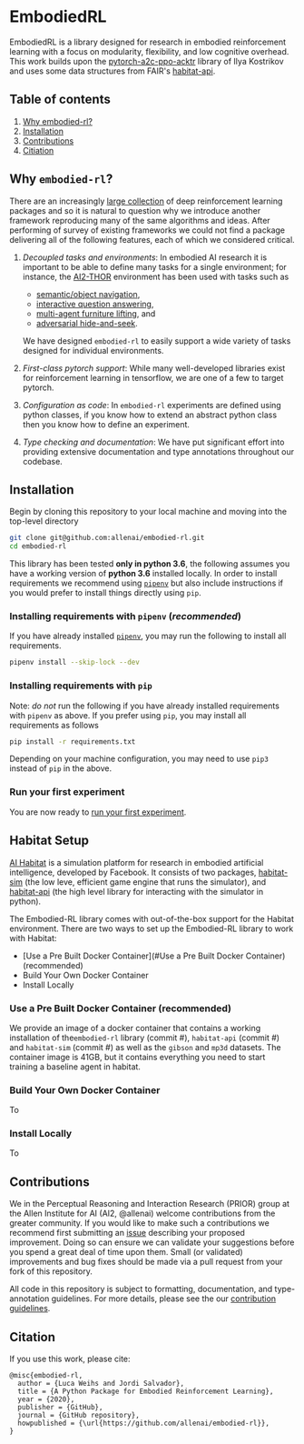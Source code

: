 # EmbodiedRL

EmbodiedRL is a library designed for research in embodied reinforcement learning with
a focus on modularity, flexibility, and low cognitive overhead. This work builds upon
the [pytorch-a2c-ppo-acktr](https://github.com/ikostrikov/pytorch-a2c-ppo-acktr-gail) 
library of Ilya Kostrikov and uses some data structures from FAIR's 
[habitat-api](https://github.com/facebookresearch/habitat-api).

## Table of contents

1. [Why embodied-rl?](#why)
1. [Installation](#installation)
1. [Contributions](#contributions)
1. [Citiation](#citation)

## Why `embodied-rl`?

There are an increasingly 
[large collection](https://winderresearch.com/a-comparison-of-reinforcement-learning-frameworks-dopamine-rllib-keras-rl-coach-trfl-tensorforce-coach-and-more/) 
of deep reinforcement learning packages and so it is natural to question why we introduce another framework
reproducing many of the same algorithms and ideas. After performing of survey of existing frameworks we
could not find a package delivering all of the following features, each of which we considered critical.

1. *Decoupled tasks and environments*: In embodied AI research it is important to be 
   able to define many tasks for a single environment; for instance, the [AI2-THOR](https://ai2thor.allenai.org/)
   environment has been used with tasks such as  
   
    * [semantic/object navigation](https://arxiv.org/abs/1810.06543),
    * [interactive question answering](https://arxiv.org/abs/1712.03316),
    * [multi-agent furniture lifting](https://prior.allenai.org/projects/two-body-problem), and
    * [adversarial hide-and-seek](https://arxiv.org/abs/1912.08195).
   
    We have designed `embodied-rl` to easily support a wide variety of tasks designed for individual environments.

1. *First-class pytorch support*: While many well-developed libraries exist for reinforcement learning in 
   tensorflow, we are one of a few to target pytorch.
1. *Configuration as code*: In `embodied-rl` experiments are 
   defined using python classes, if you know how to extend an abstract python class then you know how to define an
   experiment.
1. *Type checking and documentation*: We have put significant effort into providing extensive documentation and type
   annotations throughout our codebase.


## Installation

Begin by cloning this repository to your local machine and moving into the top-level directory

```bash
git clone git@github.com:allenai/embodied-rl.git
cd embodied-rl
```

This library has been tested **only in python 3.6**, the following assumes you have a working
version of **python 3.6** installed locally. In order to install requirements we recommend
using [`pipenv`](https://pipenv.kennethreitz.org/en/latest/) but also include instructions if
you would prefer to install things directly using `pip`.

### Installing requirements with `pipenv` (*recommended*)

If you have already installed [`pipenv`](https://pipenv.kennethreitz.org/en/latest/), you may
run the following to install all requirements.

```bash
pipenv install --skip-lock --dev
```

### Installing requirements with `pip`

Note: *do not* run the following if you have already installed requirements with `pipenv`
as above. If you prefer using `pip`, you may install all requirements as follows

```bash
pip install -r requirements.txt
```

Depending on your machine configuration, you may need to use `pip3` instead of `pip` in the
above.

### Run your first experiment

You are now ready to [run your first experiment](./overview/running-your-first-experiment.md).



## Habitat Setup

[AI Habitat](https://aihabitat.org/) is a simulation platform for research in embodied artificial intelligence, developed by Facebook. It consists of two packages, [habitat-sim](https://github.com/facebookresearch/habitat-sim) (the low leve, efficient game engine that runs the simulator), and [habitat-api](https://github.com/facebookresearch/habitat-api) (the high level library for interacting with the simulator in python).

The Embodied-RL library comes with out-of-the-box support for the Habitat environment. There are two ways to set up the Embodied-RL library to work with Habitat:

- [Use a Pre Built Docker Container](#Use a Pre Built Docker Container) (recommended)
- Build Your Own Docker Container
- Install Locally

### Use a Pre Built Docker Container (recommended)

We provide an image of a docker container that contains a working installation of the`embodied-rl` library (commit #), `habitat-api` (commit #) and `habitat-sim` (commit #) as well as the `gibson` and `mp3d` datasets. The container image is 41GB, but it contains everything you need to start training a baseline agent in habitat.

### Build Your Own Docker Container

To 

### Install Locally

To 



## Contributions

We in the Perceptual Reasoning and Interaction Research (PRIOR) group at the
 Allen Institute for AI (AI2, @allenai) welcome contributions from the greater community. If
 you would like to make such a contributions we recommend first submitting an 
 [issue](https://github.com/allenai/embodied-rl/issues) describing your proposed improvement.
 Doing so can ensure we can validate your suggestions before you spend a great deal of time
 upon them. Small (or validated) improvements and bug fixes should be made via a pull request
 from your fork of this repository.

All code in this repository is subject to formatting, documentation, and type-annotation
guidelines. For more details, please see the our [contribution guidelines](./CONTRIBUTING.md).   

## Citation

If you use this work, please cite:

```text
@misc{embodied-rl,
  author = {Luca Weihs and Jordi Salvador},
  title = {A Python Package for Embodied Reinforcement Learning},
  year = {2020},
  publisher = {GitHub},
  journal = {GitHub repository},
  howpublished = {\url{https://github.com/allenai/embodied-rl}},
}

```